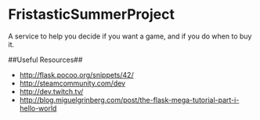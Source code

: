 FristasticSummerProject
=======================

A service to help you decide if you want a game, and if you do when to buy it.

##Useful Resources##
- http://flask.pocoo.org/snippets/42/
- http://steamcommunity.com/dev 
- http://dev.twitch.tv/
- http://blog.miguelgrinberg.com/post/the-flask-mega-tutorial-part-i-hello-world
